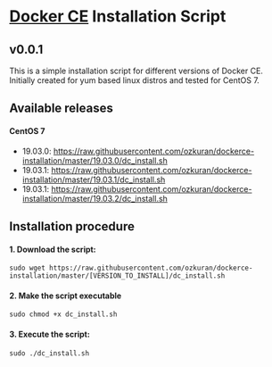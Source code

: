 # [Docker CE](https://docker.com/ "Docker Homepage") Installation Script

## v0.0.1

This is a simple installation script for different versions of Docker CE. Initially created for yum based linux distros and tested for CentOS 7.

## Available releases

#### CentOS 7
- 19.03.0: https://raw.githubusercontent.com/ozkuran/dockerce-installation/master/19.03.0/dc_install.sh
- 19.03.1: https://raw.githubusercontent.com/ozkuran/dockerce-installation/master/19.03.1/dc_install.sh
- 19.03.1: https://raw.githubusercontent.com/ozkuran/dockerce-installation/master/19.03.2/dc_install.sh

## Installation procedure

#### 1. Download the script:
```
sudo wget https://raw.githubusercontent.com/ozkuran/dockerce-installation/master/[VERSION_TO_INSTALL]/dc_install.sh
```
#### 2. Make the script executable
```
sudo chmod +x dc_install.sh
```
#### 3. Execute the script:
```
sudo ./dc_install.sh
```

